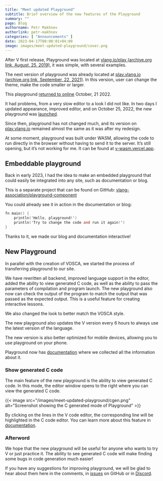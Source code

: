 ```yaml
---
title: "Meet updated Playground"
subtitle: Brief overview of the new features of the Playground
summary: ""
page: Blog
authorname: Petr Makhnev
authorlink: petr-makhnev
categories: [ "Announcements" ]
date: 2023-04-17T00:00:01+04:00
image: images/meet-updated-playground/cover.png
---
```


After V first release, Playground was located at
[vlang.io/play (archive.org link, August, 25, 2019)](https://web.archive.org/web/20190825140332/vlang.io/play),
it was simple, with several examples.

The next version of playground was already located at
[play.vlang.io (archive.org link, September, 22, 2021)](https://web.archive.org/web/20210922135352/http://play.vlang.io/).
In this version, user can change the theme, make the code smaller or larger.

This playground
[returned to online](https://twitter.com/v_language/status/1583480823151329280)
October, 21 2022.

It had problems, from a very slow editor to a look I did not like.
In two days I updated appearance, improved editor, and on October 25, 2022, the new
playground was
[launched](https://discord.com/channels/592103645835821068/592723761812209664/1034225971324256319).

Since then, playground has not changed much, and its version on
[play.vlang.io](https://play.vlang.io)
remained almost the same as it was after my redesign.

At some moment, playground was built under WASM, allowing the code to run directly in the browser
without having to send it to the server.
It’s still opening, but it’s not working for me.
It can be found at [v-wasm.vercel.app](https://v-wasm.vercel.app).

## Embeddable playground

Back in early 2023, I had the idea to make an embedded playground that could easily be integrated
into any site, such as documentation or blog.

This is a separate project that can be found on GitHub:
[vlang-association/playground-component](https://github.com/vlang-association/playground-component)

You could already see it in action in the documentation or blog:

```v {play=true}
fn main() {
    println('Hello, playground!')
    println('Try to change the code and run it again!')
}
```

Thanks to it, we made our blog and documentation interactive!

## New Playground

In parallel with the creation of VOSCA, we started the process of transferring playground to our
site.

We have rewritten all backend, improved language support in the editor, added the ability to view
generated C code, as well as the ability to pass the parameters of compilation and program
launch.
The new playground also now can check the output of the program to match the output that was
passed as the expected output.
This is a useful feature for creating interactive lessons.

We also changed the look to better match the VOSCA style.

The new playground also updates the V version every 6 hours to always use the latest version of the
language.

The new version is also better optimized for mobile devices, allowing you to use playground on your
phone.

Playground now has [documentation](https://docs.vosca.dev/tools/playground.html) where we collected
all the information about it.

### Show generated C code

The main feature of the new playground is the ability to view generated C code.
In this mode, the editor window opens to the right where you can view the generated C code.

{{< image src="/images/meet-updated-playground/cgen.png"
alt="Screenshot showing the C generated mode of Playground" >}}

By clicking on the lines in the V code editor, the corresponding line will be highlighted in the C
code editor.
You can learn more about this feature in
[documentation](https://docs.vosca.dev/tools/playground.html#show-generated-c-code).

### Afterword

We hope that the new playground will be useful for anyone who wants to try V or just practice it.
The ability to see generated C code will make finding some bugs in code generation much easier!

If you have any suggestions for improving playground, we will be glad to hear about them here in the
comments, in
[issues](https://github.com/vlang-association/playground/issues)
on GitHub or in
[Discord](https:///discord.gg/vlang).
